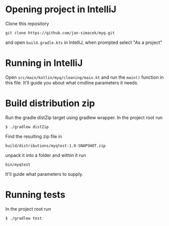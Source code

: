 # Opening project in IntelliJ
Clone this repository
```
git clone https://github.com/jan-simacek/myq.git
```
and open `build.gradle.kts` in IntelliJ, when prompted select "As a project"

# Running in IntelliJ
Open `src/main/kotlin/myq/cleaning/main.kt` and run the `main()` function in 
this file. It'll guide you about what cmdline parameters it needs.

# Build distribution zip
Run the gradle distZip target using gradlew wrapper. In the project root run
```
$ ./gradlew distZip
```
Find the resulting zip file in 
```
build/distributions/myqtest-1.0-SNAPSHOT.zip
```
unpack it into a folder and within it run
```
bin/myqtest
```
It'll guide what parameters to supply.

# Running tests
In the project root run
```
$ ./gradlew test
```